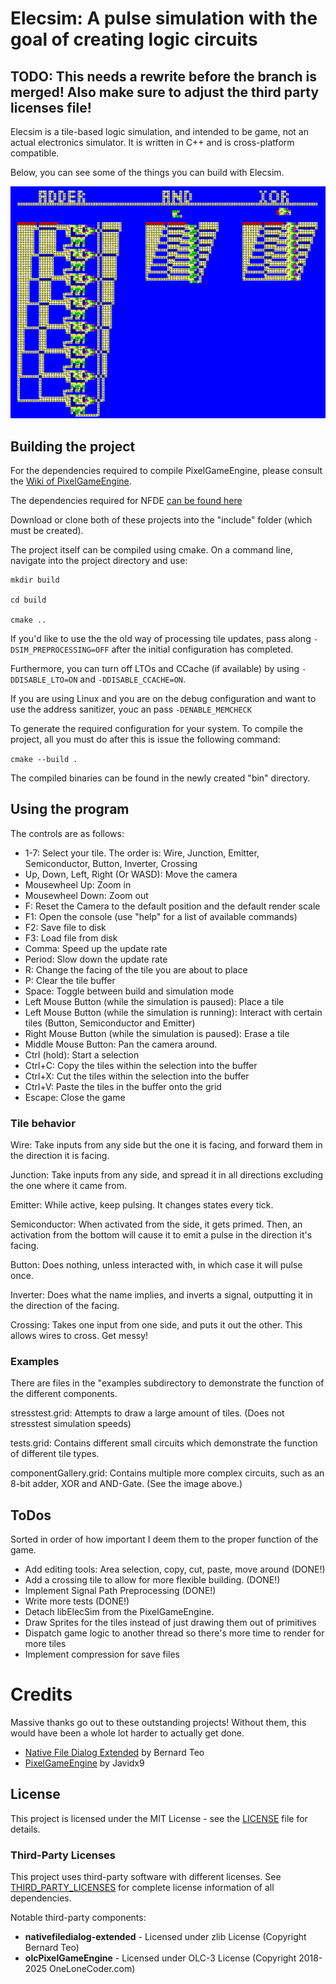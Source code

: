 # Elecsim: A pulse simulation with the goal of creating logic circuits

## TODO: This needs a rewrite before the branch is merged! Also make sure to adjust the third party licenses file!

Elecsim is a tile-based logic simulation, and intended to be game, not an actual electronics simulator. It is written in C++ and is cross-platform compatible.

Below, you can see some of the things you can build with Elecsim.

![image 8-bit Adder, AND-Gate and XOR-Gate implemented in Elecsim](media/images/componentGallery.png)

## Building the project

For the dependencies required to compile PixelGameEngine, please consult the [Wiki of PixelGameEngine](https://github.com/OneLoneCoder/olcPixelGameEngine/wiki). 

The dependencies required for NFDE [can be found here](https://github.com/btzy/nativefiledialog-extended?tab=readme-ov-file#linux)

Download or clone both of these projects into the "include" folder (which must be created).

The project itself can be compiled using cmake. On a command line, navigate into the project directory and use: 

```
mkdir build

cd build

cmake ..
```

If you'd like to use the the old way of processing tile updates, pass along ```-DSIM_PREPROCESSING=OFF``` after the initial configuration has completed.

Furthermore, you can turn off LTOs and CCache (if available) by using ```-DDISABLE_LTO=ON``` and ```-DDISABLE_CCACHE=ON```.

If you are using Linux and you are on the debug configuration and want to use the address sanitizer, youc an pass ```-DENABLE_MEMCHECK```

To generate the required configuration for your system. To compile the project, all you must do after this is issue the following command: 

```cmake --build .```

The compiled binaries can be found in the newly created "bin" directory. 

## Using the program

The controls are as follows: 
  - 1-7: Select your tile. The order is: Wire, Junction, Emitter, Semiconductor, Button, Inverter, Crossing
  - Up, Down, Left, Right (Or WASD): Move the camera
  - Mousewheel Up: Zoom in
  - Mousewheel Down: Zoom out
  - F: Reset the Camera to the default position and the default render scale
  - F1: Open the console (use "help" for a list of available commands)
  - F2: Save file to disk
  - F3: Load file from disk
  - Comma: Speed up the update rate
  - Period: Slow down the update rate
  - R: Change the facing of the tile you are about to place
  - P: Clear the tile buffer
  - Space: Toggle between build and simulation mode
  - Left Mouse Button (while the simulation is paused): Place a tile
  - Left Mouse Button (while the simulation is running): Interact with certain tiles (Button, Semiconductor and Emitter)
  - Right Mouse Button (while the simulation is paused): Erase a tile
  - Middle Mouse Button: Pan the camera around.
  - Ctrl (hold): Start a selection
  - Ctrl+C: Copy the tiles within the selection into the buffer
  - Ctrl+X: Cut the tiles within the selection into the buffer
  - Ctrl+V: Paste the tiles in the buffer onto the grid
  - Escape: Close the game

### Tile behavior

Wire: Take inputs from any side but the one it is facing, and forward them in the direction it is facing.

Junction: Take inputs from any side, and spread it in all directions excluding the one where it came from.

Emitter: While active, keep pulsing. It changes states every tick.

Semiconductor: When activated from the side, it gets primed. Then, an activation from the bottom will cause it to emit a pulse in the direction it's facing.

Button: Does nothing, unless interacted with, in which case it will pulse once.

Inverter: Does what the name implies, and inverts a signal, outputting it in the direction of the facing.

Crossing: Takes one input from one side, and puts it out the other. This allows wires to cross. Get messy!

### Examples
There are files in the "examples subdirectory to demonstrate the function of the different components. 

stresstest.grid: Attempts to draw a large amount of tiles. (Does not stresstest simulation speeds)

tests.grid: Contains different small circuits which demonstrate the function of different tile types.

componentGallery.grid: Contains multiple more complex circuits, such as an 8-bit adder, XOR and AND-Gate. (See the image above.)

## ToDos
Sorted in order of how important I deem them to the proper function of the game.
  - Add editing tools: Area selection, copy, cut, paste, move around (DONE!)
  - Add a crossing tile to allow for more flexible building. (DONE!)
  - Implement Signal Path Preprocessing (DONE!)
  - Write more tests (DONE!)
  - Detach libElecSim from the PixelGameEngine.
  - Draw Sprites for the tiles instead of just drawing them out of primitives
  - Dispatch game logic to another thread so there's more time to render for more tiles
  - Implement compression for save files


# Credits

Massive thanks go out to these outstanding projects! Without them, this would have been a whole lot harder to actually get done.

  - [Native File Dialog Extended](https://github.com/btzy/nativefiledialog-extended) by Bernard Teo
  - [PixelGameEngine](https://github.com/OneLoneCoder/olcPixelGameEngine) by Javidx9

## License

This project is licensed under the MIT License - see the [LICENSE](LICENSE) file for details.

### Third-Party Licenses

This project uses third-party software with different licenses. See [THIRD_PARTY_LICENSES](THIRD_PARTY_LICENSES) for complete license information of all dependencies.

Notable third-party components:
- **nativefiledialog-extended** - Licensed under zlib License (Copyright Bernard Teo)
- **olcPixelGameEngine** - Licensed under OLC-3 License (Copyright 2018-2025 OneLoneCoder.com)